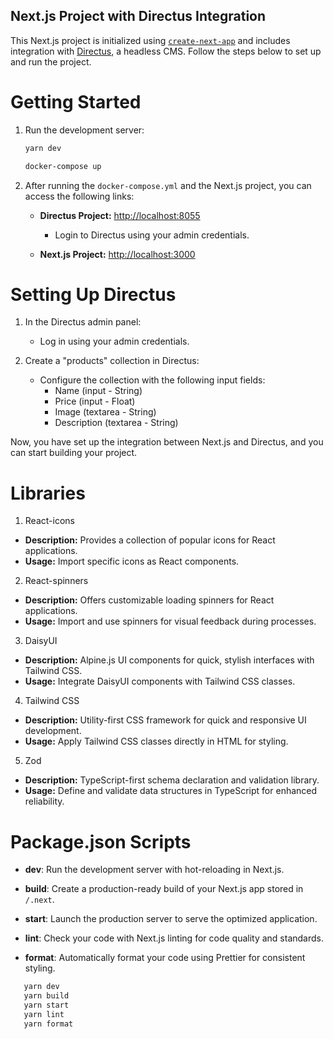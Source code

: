 ## Next.js Project with Directus Integration

This Next.js project is initialized using [`create-next-app`](https://github.com/vercel/next.js/tree/canary/packages/create-next-app) and includes integration with [Directus](https://directus.io/), a headless CMS. Follow the steps below to set up and run the project.

# Getting Started

1. Run the development server:

   ```bash
   yarn dev
   ```

   ```bash
   docker-compose up
   ```

2. After running the `docker-compose.yml` and the Next.js project, you can access the following links:

   - **Directus Project:** [http://localhost:8055](http://localhost:8055)

     - Login to Directus using your admin credentials.

   - **Next.js Project:** [http://localhost:3000](http://localhost:3000)

# Setting Up Directus

1. In the Directus admin panel:

   - Log in using your admin credentials.

2. Create a "products" collection in Directus:
   - Configure the collection with the following input fields:
     - Name (input - String)
     - Price (input - Float)
     - Image (textarea - String)
     - Description (textarea - String)

Now, you have set up the integration between Next.js and Directus, and you can start building your project.

# Libraries

1. React-icons

- **Description:** Provides a collection of popular icons for React applications.
- **Usage:** Import specific icons as React components.

2. React-spinners

- **Description:** Offers customizable loading spinners for React applications.
- **Usage:** Import and use spinners for visual feedback during processes.

3. DaisyUI

- **Description:** Alpine.js UI components for quick, stylish interfaces with Tailwind CSS.
- **Usage:** Integrate DaisyUI components with Tailwind CSS classes.

4. Tailwind CSS

- **Description:** Utility-first CSS framework for quick and responsive UI development.
- **Usage:** Apply Tailwind CSS classes directly in HTML for styling.

5. Zod

- **Description:** TypeScript-first schema declaration and validation library.
- **Usage:** Define and validate data structures in TypeScript for enhanced reliability.

# Package.json Scripts

- **dev**: Run the development server with hot-reloading in Next.js.

- **build**: Create a production-ready build of your Next.js app stored in `/.next`.

- **start**: Launch the production server to serve the optimized application.

- **lint**: Check your code with Next.js linting for code quality and standards.

- **format**: Automatically format your code using Prettier for consistent styling.

```bash
   yarn dev
   yarn build
   yarn start
   yarn lint
   yarn format
```
